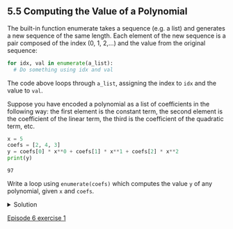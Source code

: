 ## 5.5 Computing the Value of a Polynomial

The built-in function enumerate takes a sequence (e.g. a list) and generates a new sequence of the same length. Each element of the new sequence is a pair composed of the index (0, 1, 2,…) and the value from the original sequence:

```python
for idx, val in enumerate(a_list):
  # Do something using idx and val
  ```

The code above loops through ```a_list```, assigning the index to ```idx``` and the value to ```val```.

Suppose you have encoded a polynomial as a list of coefficients in the following way: the first element is the constant term, the second element is the coefficient of the linear term, the third is the coefficient of the quadratic term, etc.

```python
x = 5
coefs = [2, 4, 3]
y = coefs[0] * x**0 + coefs[1] * x**1 + coefs[2] * x**2
print(y)
```

```console
97
```

Write a loop using ```enumerate(coefs)``` which computes the value ```y``` of any polynomial, given ```x``` and ```coefs```.

<details>
  <summary>
Solution
  </summary>
    
  <pre>
y = 0
for idx, coef in enumerate(coefs):
y = y + coef * x**idx
</pre>
  
  </details>
  
  [Episode 6 exercise 1](episode6_ex1.md)
